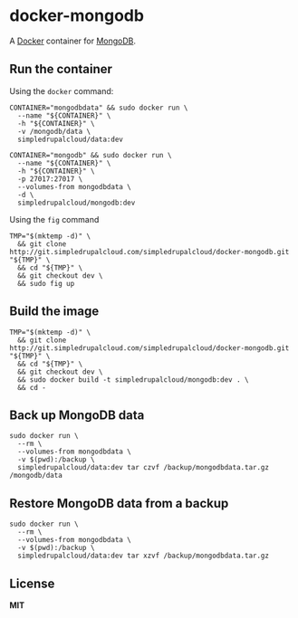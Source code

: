 # docker-mongodb

A [Docker](https://docker.com/) container for [MongoDB](http://www.mongodb.org/).

## Run the container

Using the `docker` command:

    CONTAINER="mongodbdata" && sudo docker run \
      --name "${CONTAINER}" \
      -h "${CONTAINER}" \
      -v /mongodb/data \
      simpledrupalcloud/data:dev

    CONTAINER="mongodb" && sudo docker run \
      --name "${CONTAINER}" \
      -h "${CONTAINER}" \
      -p 27017:27017 \
      --volumes-from mongodbdata \
      -d \
      simpledrupalcloud/mongodb:dev

Using the `fig` command

    TMP="$(mktemp -d)" \
      && git clone http://git.simpledrupalcloud.com/simpledrupalcloud/docker-mongodb.git "${TMP}" \
      && cd "${TMP}" \
      && git checkout dev \
      && sudo fig up

## Build the image

    TMP="$(mktemp -d)" \
      && git clone http://git.simpledrupalcloud.com/simpledrupalcloud/docker-mongodb.git "${TMP}" \
      && cd "${TMP}" \
      && git checkout dev \
      && sudo docker build -t simpledrupalcloud/mongodb:dev . \
      && cd -

## Back up MongoDB data

    sudo docker run \
      --rm \
      --volumes-from mongodbdata \
      -v $(pwd):/backup \
      simpledrupalcloud/data:dev tar czvf /backup/mongodbdata.tar.gz /mongodb/data

## Restore MongoDB data from a backup

    sudo docker run \
      --rm \
      --volumes-from mongodbdata \
      -v $(pwd):/backup \
      simpledrupalcloud/data:dev tar xzvf /backup/mongodbdata.tar.gz

## License

**MIT**
